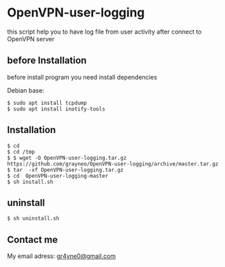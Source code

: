 # OpenVPN-user-logging
this script help you to have log file from user activity after connect to OpenVPN server <br/>

## before Installation

before install program you need install dependencies

Debian base:

	$ sudo apt install tcpdump
	$ sudo apt install inotify-tools

## Installation

	$ cd
	$ cd /tmp
	$ $ wget -O OpenVPN-user-logging.tar.gz https://github.com/grayneo/OpenVPN-user-logging/archive/master.tar.gz
	$ tar  -xf OpenVPN-user-logging.tar.gz
	$ cd  OpenVPN-user-logging-master
	$ sh install.sh

## uninstall


	$ sh uninstall.sh

## Contact me

My email adress:
gr4yne0@gmail.com





